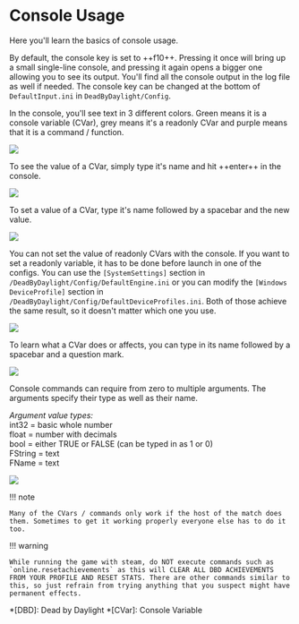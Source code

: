 # Console Usage

Here you'll learn the basics of console usage.

By default, the console key is set to ++f10++. Pressing it once will bring up a small single-line console, and pressing it again opens a bigger one allowing you to see its output. You'll find all the console output in the log file as well if needed. The console key can be changed at the bottom of `DefaultInput.ini` in `DeadByDaylight/Config`.

In the console, you'll see text in 3 different colors. Green means it is a console variable (CVar), grey means it's a readonly CVar and purple means that it is a command / function.

![](https://media.discordapp.net/attachments/797750180853186560/798223650322251786/unknown.png)

To see the value of a CVar, simply type it's name and hit ++enter++ in the console.

![](https://media.discordapp.net/attachments/797750180853186560/798223975359578152/unknown.png)

To set a value of a CVar, type it's name followed by a spacebar and the new value.

![](https://media.discordapp.net/attachments/797750180853186560/798224642165833728/unknown.png)

You can not set the value of readonly CVars with the console. If you want to set a readonly variable, it has to be done before launch in one of the configs. You can use the `[SystemSettings]` section in `/DeadByDaylight/Config/DefaultEngine.ini` or you can modify the `[Windows DeviceProfile]` section in `/DeadByDaylight/Config/DefaultDeviceProfiles.ini`.
Both of those achieve the same result, so it doesn't matter which one you use.

![](https://media.discordapp.net/attachments/797750180853186560/798229270140026930/unknown.png)

To learn what a CVar does or affects, you can type in its name followed by a spacebar and a question mark.

![](https://media.discordapp.net/attachments/797750180853186560/798231727872147466/unknown.png)

Console commands can require from zero to multiple arguments. The arguments specify their type as well as their name.

*Argument value types:*<br>
int32 = basic whole number<br>
float = number with decimals<br>
bool = either TRUE or FALSE (can be typed in as 1 or 0)<br>
FString = text<br>
FName = text

![](https://media.discordapp.net/attachments/797750180853186560/798245646342815824/unknown.png)

!!! note

    Many of the CVars / commands only work if the host of the match does them. Sometimes to get it working properly everyone else has to do it too.

!!! warning

    While running the game with steam, do NOT execute commands such as `online.resetachievements` as this will CLEAR ALL DBD ACHIEVEMENTS FROM YOUR PROFILE AND RESET STATS. There are other commands similar to this, so just refrain from trying anything that you suspect might have permanent effects.

*[DBD]: Dead by Daylight
*[CVar]: Console Variable
